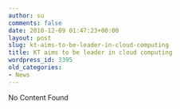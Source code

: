 ```yaml
---
author: su
comments: false
date: 2010-12-09 01:47:23+00:00
layout: post
slug: kt-aims-to-be-leader-in-cloud-computing
title: KT aims to be leader in cloud computing
wordpress_id: 3395
old_categories:
- News
---
```


No Content Found
